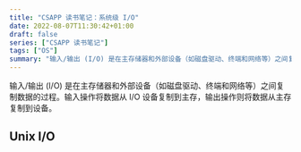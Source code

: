 ```yaml
---
title: "CSAPP 读书笔记：系统级 I/O"
date: 2022-08-07T11:30:42+01:00
draft: false
series: ["CSAPP 读书笔记"]
tags: ["OS"]
summary: "输入/输出 (I/O) 是在主存储器和外部设备（如磁盘驱动、终端和网络等）之间复制数据的过程。输入操作将数据从 I/O 设备复制到主存，输出操作则将数据从主存复制到设备 ..."
---
```


输入/输出 (I/O) 是在主存储器和外部设备（如磁盘驱动、终端和网络等）之间复制数据的过程。输入操作将数据从 I/O 设备复制到主存，输出操作则将数据从主存复制到设备。

## Unix I/O
